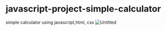 # javascript-project-simple-calculator
simple calculator using javascript,html, css
![Untitled](https://user-images.githubusercontent.com/106146678/192843410-8e6f7af2-46a6-494d-b25a-37de0800fce4.png)




